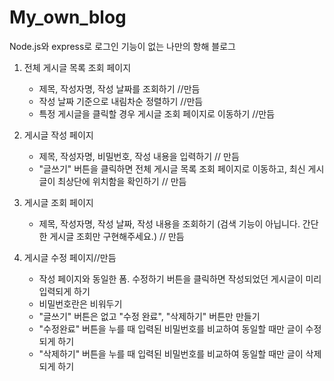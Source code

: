 # My_own_blog
Node.js와 express로 로그인 기능이 없는 나만의 항해 블로그

1. 전체 게시글 목록 조회 페이지
    * 제목, 작성자명, 작성 날짜를 조회하기 //만듬
    * 작성 날짜 기준으로 내림차순 정렬하기  //만듬
    * 특정 게시글을 클릭할 경우 게시글 조회 페이지로 이동하기 //만듬

2. 게시글 작성 페이지
    * 제목, 작성자명, 비밀번호, 작성 내용을 입력하기 // 만듬
    * "글쓰기" 버튼을 클릭하면 전체 게시글 목록 조회 페이지로 이동하고, 최신 게시글이 최상단에 위치함을 확인하기 // 만듬

3. 게시글 조회 페이지
    * 제목, 작성자명, 작성 날짜, 작성 내용을 조회하기 (검색 기능이 아닙니다. 간단한 게시글 조회만 구현해주세요.) // 만듬

4. 게시글 수정 페이지//만듬
    * 작성 페이지와 동일한 폼. 수정하기 버튼을 클릭하면 작성되었던 게시글이 미리 입력되게 하기
    * 비밀번호란은 비워두기
    * "글쓰기" 버튼은 없고 "수정 완료", "삭제하기" 버튼만 만들기
    * "수정완료" 버튼을 누를 때 입력된 비밀번호를 비교하여 동일할 때만 글이 수정되게 하기
    * "삭제하기" 버튼을 누를 때 입력된 비밀번호를 비교하여 동일할 때만 글이 삭제되게 하기
